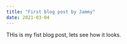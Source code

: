 ```yaml
---
title: "First blog post by Jammy"
date: 2021-03-04
---
```


THis is my fist blog post, lets see how it looks.
